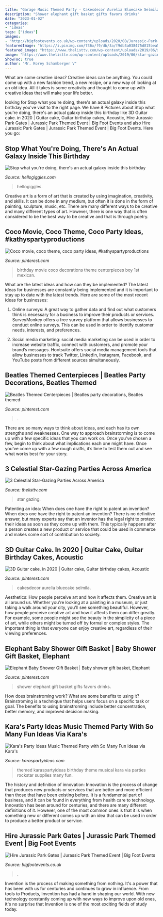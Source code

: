 ```yaml
---
title: "Garage Music Themed Party - Cakesdecor Aurelia Bluecake Selmila"
description: "Shower elephant gift basket gifts favors drinks"
date: "2023-01-02"
categories:
- "ideas"
tags: ["ideas"]
images:
- "http://bigfootevents.co.uk/wp-content/uploads/2020/08/Jurassic-Park-Gates-metal-look.jpg"
featuredImage: "https://i.pinimg.com/736x/f9/db/3a/f9db3a038475d815bea5146aefa90d0d.jpg"
featured_image: "https://www.thelisttv.com/wp-content/uploads/2019/06/star-gazing-hp.jpg"
image: "https://www.thelisttv.com/wp-content/uploads/2019/06/star-gazing-hp.jpg"
ShowToc: true
author: "Mr. Korey Schamberger V"
---
```



What are some creative ideas?
Creative ideas can be anything. You could come up with a new fashion trend, a new recipe, or a new way of looking at an old idea. All it takes is some creativity and thought to come up with creative ideas that will make your life better.

	

		
looking for Stop what you&#039;re doing, there&#039;s an actual galaxy inside this birthday you've visit to the right page. We have 8 Pictures about Stop what you&#039;re doing, there&#039;s an actual galaxy inside this birthday like 3D Guitar cake. in 2020 | Guitar cake, Guitar birthday cakes, Acoustic, Hire Jurassic Park Gates | Jurassic Park Themed Event | Big Foot Events and also Hire Jurassic Park Gates | Jurassic Park Themed Event | Big Foot Events. Here you go:
		
    
## Stop What You&#039;re Doing, There&#039;s An Actual Galaxy Inside This Birthday

<img loading=lazy src="https://images.hellogiggles.com/uploads/2017/02/23011134/space-cake-imgur.jpg" onerror="this.onerror=null;this.src='https://tse3.mm.bing.net/th?id=OIP.w0H99K_qHtsoIZQEiMY9qgHaKK&amp;pid=15.1';" alt="Stop what you&#039;re doing, there&#039;s an actual galaxy inside this birthday">

_Source: hellogiggles.com_

>hellogiggles. 

	

Creative art is a form of art that is created by using imagination, creativity, and skills. It can be done in any medium, but often it is done in the form of painting, sculpture, music, etc. There are many different ways to be creative and many different types of art. However, there is one way that is often considered to be the best way to be creative and that is through poetry.

    
## Coco Movie, Coco Theme, Coco Party Ideas, #kathyspartyproductions

<img loading=lazy src="https://i.pinimg.com/736x/40/15/cc/4015cc82a933977259945f7b5a60c6e9.jpg" onerror="this.onerror=null;this.src='https://tse3.mm.bing.net/th?id=OIP.M_E_AfN_kSbqErY2t-aJugHaJ3&amp;pid=15.1';" alt="Coco movie, coco theme, coco party ideas, #kathyspartyproductions">

_Source: pinterest.com_

>birthday movie coco decorations theme centerpieces boy 1st mexican. 

	

What are the latest ideas and how can they be implemented?
The latest ideas for businesses are constantly being implemented and it is important to stay up to date with the latest trends. Here are some of the most recent ideas for businesses:
1. Online surveys: A great way to gather data and find out what customers think is necessary for a business to improve their products or services. SurveyMonkey offers a free survey platform that allows businesses to conduct online surveys. This can be used in order to identify customer needs, interests, and preferences.

2. Social media marketing: social media marketing can be used in order to increase website traffic, connect with customers, and promote your brand’s messages. Hootsuite offers social media management tools that allow businesses to track Twitter, LinkedIn, Instagram, Facebook, and YouTube posts from different sources simultaneously.

    
## Beatles Themed Centerpieces | Beatles Party Decorations, Beatles Themed

<img loading=lazy src="https://i.pinimg.com/736x/f9/db/3a/f9db3a038475d815bea5146aefa90d0d.jpg" onerror="this.onerror=null;this.src='https://tse1.mm.bing.net/th?id=OIP.V_XcoLTyhO3ADGAGgfVQ9AHaJ3&amp;pid=15.1';" alt="Beatles Themed Centerpieces | Beatles party decorations, Beatles themed">

_Source: pinterest.com_

>. 

	

There are so many ways to think about ideas, and each has its own strengths and weaknesses. One way to approach brainstorming is to come up with a few specific ideas that you can work on. Once you’ve chosen a few, begin to think about what implications each one might have. Once you’ve come up with a few rough drafts, it’s time to test them out and see what works best for your story.

    
## 3 Celestial Star-Gazing Parties Across America

<img loading=lazy src="https://www.thelisttv.com/wp-content/uploads/2019/06/star-gazing-hp.jpg" onerror="this.onerror=null;this.src='https://tse4.mm.bing.net/th?id=OIP.pcF_nlOXJp2lSHNLiE5c0wHaFa&amp;pid=15.1';" alt="3 Celestial Star-Gazing Parties Across America">

_Source: thelisttv.com_

>star gazing. 

	

Patenting an idea: When does one have the right to patent an invention?
When does one have the right to patent an invention? There is no definitive answer, but many experts say that an inventor has the legal right to protect their ideas as soon as they come up with them. This typically happens after a person creates a new product or service that could be used in commerce and makes some sort of contribution to society.

    
## 3D Guitar Cake. In 2020 | Guitar Cake, Guitar Birthday Cakes, Acoustic

<img loading=lazy src="https://i.pinimg.com/736x/c8/69/15/c869156b5e64ead72577cf980fdbb07f.jpg" onerror="this.onerror=null;this.src='https://tse3.mm.bing.net/th?id=OIP.AmXfEDAHw_aqEj3GTwTw7QHaNB&amp;pid=15.1';" alt="3D Guitar cake. in 2020 | Guitar cake, Guitar birthday cakes, Acoustic">

_Source: pinterest.com_

>cakesdecor aurelia bluecake selmila. 

	

Aesthetics: How people perceive art and how it affects them.
Creative art is all around us. Whether you're looking at a painting in a museum, or just taking a walk around your city, you'll see something beautiful. However, how people perceive creative art and how it affects them can differ greatly. For example, some people might see the beauty in the simplicity of a piece of art, while others might be turned off by formal or complex styles. The important thing is that everyone can enjoy creative art, regardless of their viewing preferences.

    
## Elephant Baby Shower Gift Basket | Baby Shower Gift Basket, Elephant

<img loading=lazy src="https://i.pinimg.com/736x/7d/62/fa/7d62faf3b10500acb2f2fbc7861e4a81.jpg" onerror="this.onerror=null;this.src='https://tse4.mm.bing.net/th?id=OIP.FmbojXCG6g4IELt7CVPGlwHaJ3&amp;pid=15.1';" alt="Elephant Baby Shower Gift Basket | Baby shower gift basket, Elephant">

_Source: pinterest.com_

>shower elephant gift basket gifts favors drinks. 

	

How does brainstroming work? What are some benefits to using it?
Brainstroming is a technique that helps users focus on a specific task or goal. The benefits to using brainstroming include better concentration, better memory, and improved decision making.

    
## Kara&#039;s Party Ideas Music Themed Party With So Many Fun Ideas Via Kara&#039;s

<img loading=lazy src="http://karaspartyideas.com/wp-content/uploads/2013/10/music-12.jpg" onerror="this.onerror=null;this.src='https://tse3.mm.bing.net/th?id=OIP.31St2GWcPsEzUG3yU0GGLwHaLH&amp;pid=15.1';" alt="Kara&#039;s Party Ideas Music Themed Party with So Many Fun Ideas via Kara&#039;s">

_Source: karaspartyideas.com_

>themed karaspartyideas birthday theme musical kara via parties rockstar supplies many fun. 

	

The history and definition of innovation:
Innovation is the process of change that produces new products or services that are better and more efficient than those that have been existing before. It is a fundamental part of business, and it can be found in everything from health care to technology. Innovation has been around for centuries, and there are many different definitions of it. However, one of the most common ones is that it is when something new or different comes up with an idea that can be used in order to produce a better product or service.

    
## Hire Jurassic Park Gates | Jurassic Park Themed Event | Big Foot Events

<img loading=lazy src="http://bigfootevents.co.uk/wp-content/uploads/2020/08/Jurassic-Park-Gates-metal-look.jpg" onerror="this.onerror=null;this.src='https://tse2.mm.bing.net/th?id=OIP.uoA0iMvNiF2nHKoTKo9s4AHaFj&amp;pid=15.1';" alt="Hire Jurassic Park Gates | Jurassic Park Themed Event | Big Foot Events">

_Source: bigfootevents.co.uk_

>. 

	

Invention is the process of making something from nothing. It's a power that has been with us for centuries and continues to grow in influence. From tools to Products, Invention has had a hand in shaping our world. With new technology constantly coming up with new ways to improve upon old ones, it's no surprise that Invention is one of the most exciting fields of study today.

